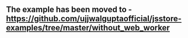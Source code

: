 ## The example has been moved to - https://github.com/ujjwalguptaofficial/jsstore-examples/tree/master/without_web_worker 